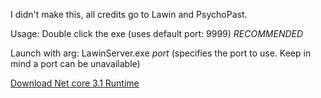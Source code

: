 I didn't make this, all credits go to Lawin and PsychoPast.

Usage:
Double click the exe (uses default port: 9999) *RECOMMENDED*

Launch with arg: LawinServer.exe *port* (specifies the port to use. Keep in mind a port can be unavailable)

[Download Net core 3.1 Runtime](https://download.visualstudio.microsoft.com/download/pr/d97cfaf4-b17f-46c7-9a11-7f0d25dfd8b0/f76d4fce8e38b289efb9403aab0a0c9f/dotnet-runtime-3.1.5-win-x64.exe)